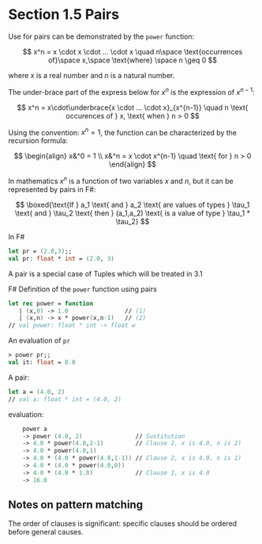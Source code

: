 ﻿# Section 1.5 Pairs

Use for pairs can be demonstrated by the `power` function:

$$
x^n = x \cdot x \cdot ... \cdot x \quad n\space \text{occurrences of}\space x,\space \text{where} \space n \geq 0
$$

where $x$ is a real number and $n$ is a natural number.

The under-brace part of the express below for $x^n$ is the expression of $x^{n-1}$:

$$
x^n = x\cdot\underbrace{x \cdot ... \cdot x}_{x^{n-1}} \quad n \text{ occurences of } x, \text{ when } n > 0
$$

Using the convention: $x^n=1$, the function can be characterized by the recursion formula:

$$
\begin{align}
x&^0 = 1 \\
x&^n = x \cdot x^{n-1} \quad \text{ for } n > 0
\end{align}
$$

In mathematics $x^n$ is a function of two variables $x$ and $n$, but it can be represented by pairs in F#:

$$
\boxed{\text{If } a_1 \text{ and } a_2 \text{ are values of types } \tau_1 \text{ and } \tau_2 \text{ then } (a_1,a_2) \text{ is a value of type } \tau_1 * \tau_2}
$$

In F#

```fsharp
let pr = (2.0,3);;
val pr: float * int = (2.0, 3)
```

A pair is a special case of Tuples which will be treated in 3.1

F# Definition of the `power` function using pairs

```fsharp
let rec power = function
   | (x,0) -> 1.0                // (1)
   | (x,n) -> x * power(x,n-1)   // (2)
// val power: float * int -> float w
```

An evaluation of `pr`

```fsharp
> power pr;;
val it: float = 8.0
```

A pair:

```fsharp
let a = (4.0, 2)
// val a: float * int = (4.0, 2)
```

evaluation:

```fsharp
    power a
    -> power (4.0, 2)               // Sustitution
    -> 4.0 * power(4.0,2-1)         // Clause 2, x is 4.0, n is 2)
    -> 4.0 * power(4.0,1)
    -> 4.0 * (4.0 * power(4.0,1-1)) // Clause 2, x is 4.0, n is 1)
    -> 4.0 * (4.0 * power(4.0,0))
    -> 4.0 * (4.0 * 1.0)            // Clause 1, x is 4.0
    -> 16.0
```

## Notes on pattern matching

The order of clauses is significant: specific clauses should be ordered before general causes.
